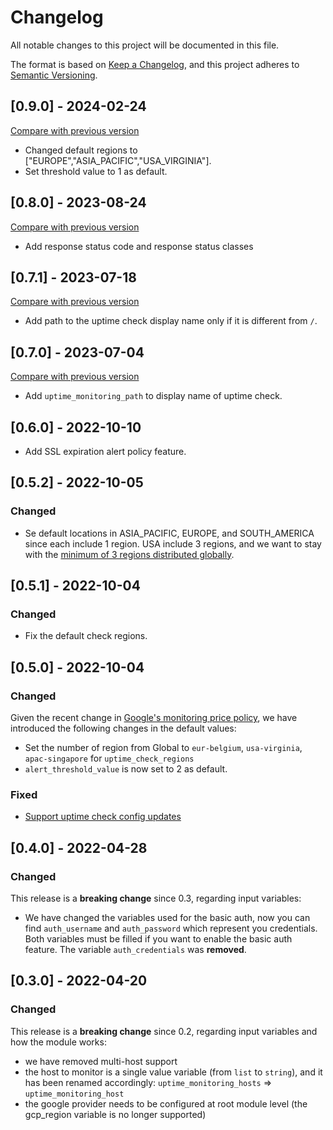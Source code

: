 # Changelog

All notable changes to this project will be documented in this file.

The format is based on [Keep a Changelog](https://keepachangelog.com/en/1.0.0/),
and this project adheres to [Semantic Versioning](https://semver.org/spec/v2.0.0.html).

## [0.9.0] - 2024-02-24

[Compare with previous version](https://github.com/sparkfabrik/terraform-sparkfabrik-gcp-http-monitoring/compare/0.8.0...0.9.0)

- Changed default regions to ["EUROPE","ASIA_PACIFIC","USA_VIRGINIA"].
- Set threshold value to 1 as default.

## [0.8.0] - 2023-08-24

[Compare with previous version](https://github.com/sparkfabrik/terraform-sparkfabrik-gcp-http-monitoring/compare/0.7.1...0.8.0)

- Add response status code and response status classes

## [0.7.1] - 2023-07-18

[Compare with previous version](https://github.com/sparkfabrik/terraform-sparkfabrik-gcp-http-monitoring/compare/0.7.0...0.7.1)

- Add path to the uptime check display name only if it is different from `/`.

## [0.7.0] - 2023-07-04

[Compare with previous version](https://github.com/sparkfabrik/terraform-sparkfabrik-gcp-http-monitoring/compare/0.6.0...0.7.0)

- Add `uptime_monitoring_path` to display name of uptime check.

## [0.6.0] - 2022-10-10

- Add SSL expiration alert policy feature.

## [0.5.2] - 2022-10-05

### Changed

- Se default locations in ASIA_PACIFIC, EUROPE, and SOUTH_AMERICA since each include 1 region. USA include 3 regions, and we want to stay with the [minimum of 3 regions distributed globally](https://cloud.google.com/stackdriver/pricing#pricing_examples_uptime).

## [0.5.1] - 2022-10-04

### Changed

- Fix the default check regions.

## [0.5.0] - 2022-10-04

### Changed

Given the recent change in [Google's monitoring price policy](https://cloud.google.com/stackdriver/pricing#pricing_examples_uptime),
we have introduced the following changes in the default values:

- Set the number of region from Global to `eur-belgium`, `usa-virginia`, `apac-singapore` for `uptime_check_regions`
- `alert_threshold_value` is now set to 2 as default.

### Fixed

- [Support uptime check config updates](https://github.com/sparkfabrik/terraform-sparkfabrik-gcp-http-monitoring/issues/5)

## [0.4.0] - 2022-04-28

### Changed

This release is a **breaking change** since 0.3, regarding input variables:

- We have changed the variables used for the basic auth, now you can find `auth_username` and `auth_password` which represent you credentials. Both variables must be filled if you want to enable the basic auth feature. The variable `auth_credentials` was **removed**.

## [0.3.0] - 2022-04-20

### Changed

This release is a **breaking change** since 0.2, regarding input variables and how the module works:

- we have removed multi-host support
- the host to monitor is a single value variable (from `list` to `string`), and it has been renamed accordingly: `uptime_monitoring_hosts` => `uptime_monitoring_host`
- the google provider needs to be configured at root module level (the gcp_region variable is no longer supported)
